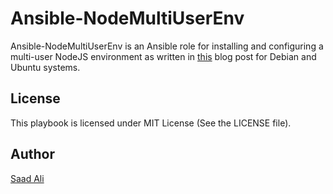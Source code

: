 # **Ansible-NodeMultiUserEnv**

Ansible-NodeMultiUserEnv is an Ansible role for installing and configuring a multi-user NodeJS environment as written in [this](https://www.nixknight.com/2018/03/multi-user-nodejs-environment/) blog post for Debian and Ubuntu systems.

## **License**

This playbook is licensed under MIT License (See the LICENSE file).

## **Author**

[Saad Ali](https://github.com/nixknight)
